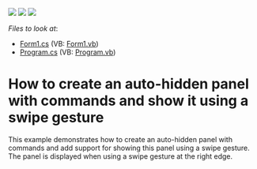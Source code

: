 <!-- default badges list -->
![](https://img.shields.io/endpoint?url=https://codecentral.devexpress.com/api/v1/VersionRange/128620042/13.1.5%2B)
[![](https://img.shields.io/badge/Open_in_DevExpress_Support_Center-FF7200?style=flat-square&logo=DevExpress&logoColor=white)](https://supportcenter.devexpress.com/ticket/details/E4010)
[![](https://img.shields.io/badge/📖_How_to_use_DevExpress_Examples-e9f6fc?style=flat-square)](https://docs.devexpress.com/GeneralInformation/403183)
<!-- default badges end -->
<!-- default file list -->
*Files to look at*:

* [Form1.cs](./CS/Form1.cs) (VB: [Form1.vb](./VB/Form1.vb))
* [Program.cs](./CS/Program.cs) (VB: [Program.vb](./VB/Program.vb))
<!-- default file list end -->
# How to create an auto-hidden panel with commands and show it using a swipe gesture


<p>This example demonstrates how to create an auto-hidden panel with commands and add support for showing this panel using a swipe gesture.<br />
The panel is displayed when using a swipe gesture at the right edge.</p>

<br/>


